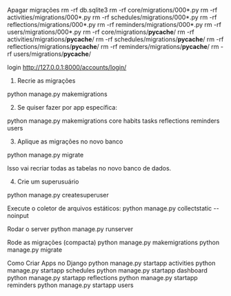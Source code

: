 Apagar migrações
rm -rf db.sqlite3
rm -rf core/migrations/000*.py
rm -rf activities/migrations/000*.py
rm -rf schedules/migrations/000*.py
rm -rf reflections/migrations/000*.py
rm -rf reminders/migrations/000*.py
rm -rf users/migrations/000*.py
rm -rf core/migrations/__pycache__/
rm -rf activities/migrations/__pycache__/
rm -rf schedules/migrations/__pycache__/
rm -rf reflections/migrations/__pycache__/
rm -rf reminders/migrations/__pycache__/
rm -rf users/migrations/__pycache__/


login
http://127.0.0.1:8000/accounts/login/


1. Recrie as migrações

python manage.py makemigrations

2. Se quiser fazer por app específica:

python manage.py makemigrations core habits tasks reflections reminders users

3. Aplique as migrações no novo banco

python manage.py migrate

Isso vai recriar todas as tabelas no novo banco de dados. 

4. Crie um superusuário

python manage.py createsuperuser

Execute o coletor de arquivos estáticos:
python manage.py collectstatic --noinput

Rodar o server
python manage.py runserver

Rode as migrações (compacta)
python manage.py makemigrations
python manage.py migrate

Como Criar Apps no Django
python manage.py startapp activities
python manage.py startapp schedules
python manage.py startapp dashboard
python manage.py startapp reflections
python manage.py startapp reminders
python manage.py startapp users